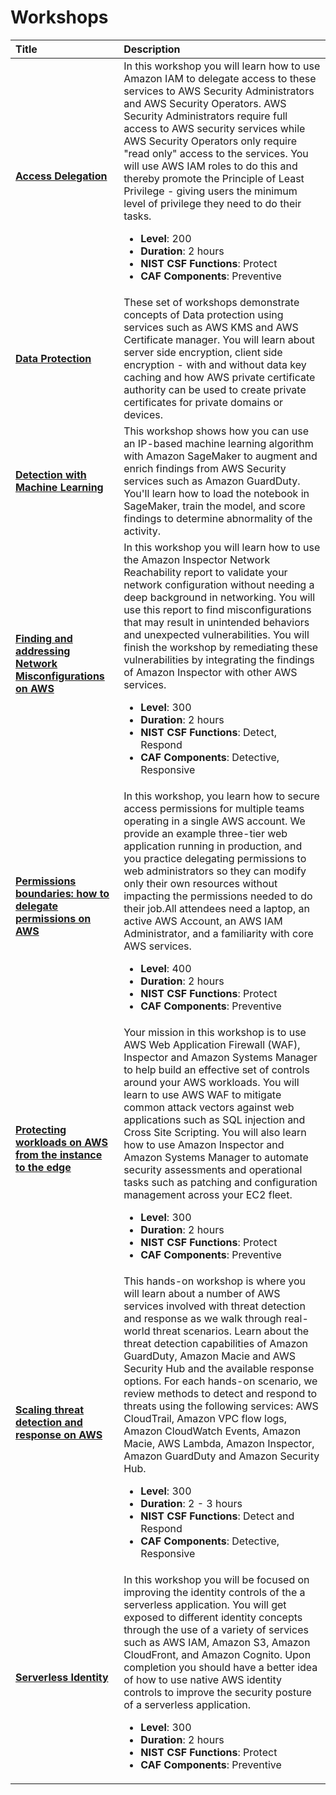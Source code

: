 # Workshops

<div class="md-typeset__table">
    <table>
        <thead>
            <tr>
                <th align="left" ><strong>Title</strong></th>
                <th align="left"><strong>Description</strong></th>
            </tr>
        </thead>
        <tbody>
            <tr>
                <td align="left"><a class="table" target="_blank" href="https://identity-round-robin.awssecworkshops.com/delegation/"><strong>Access Delegation</strong></a></td>
                <td align="left"> In this workshop you will learn how to use Amazon IAM to delegate access to these services to AWS Security Administrators and AWS Security Operators. AWS Security Administrators require full access to AWS security services while AWS Security Operators only require "read only" access to the services. You will use AWS IAM roles to do this and thereby promote the Principle of Least Privilege - giving users the minimum level of privilege they need to do their tasks. 
                    <ul>
                        <li><strong>Level</strong>: 200</li>
                        <li><strong>Duration</strong>: 2 hours</li>
                        <li><strong>NIST CSF Functions</strong>: Protect</li>
                        <li><strong>CAF Components</strong>: Preventive</li>
                    </ul>
                </td>
            </tr>
            <tr>
                <td align="left"><a class="table" target="_blank" href="https://data-protection.awssecworkshops.com/"><strong>Data Protection</strong></a></td>
                <td align="left">These set of workshops demonstrate concepts of Data protection using services such as AWS KMS and AWS Certificate manager. You will learn about server side encryption, client side encryption - with and without data key caching and how AWS private certificate authority can be used to create private certificates for private domains or devices.</td>
            </tr>
            <tr>
                <td align="left"><a class="table" target="_blank" href="https://ml-threat-detection.awssecworkshops.com/"><strong>Detection with Machine Learning</strong></a></td>
                <td align="left">This workshop shows how you can use an IP-based machine learning algorithm with Amazon SageMaker to augment and enrich findings from AWS Security services such as Amazon GuardDuty. You'll learn how to load the notebook in SageMaker, train the model, and score findings to determine abnormality of the activity.</td>
            </tr>
            <tr>
                <td align="left"><a class="table" target="_blank" href="https://validating-network-reachability.awssecworkshops.com/"><strong>Finding and addressing Network Misconfigurations on AWS</strong></a></td>
                <td align="left"> In this workshop you will learn how to use the Amazon Inspector Network Reachability report to validate your network configuration without needing a deep background in networking. You will use this report to find misconfigurations that may result in unintended behaviors and unexpected vulnerabilities. You will finish the workshop by remediating these vulnerabilities by integrating the findings of Amazon Inspector with other AWS services. 
                    <ul>
                        <li><strong>Level</strong>: 300</li>
                        <li><strong>Duration</strong>: 2 hours</li>
                        <li><strong>NIST CSF Functions</strong>: Detect, Respond</li>
                        <li><strong>CAF Components</strong>: Detective, Responsive</li>
                    </ul>
                </td>
            </tr>
            <tr>
                <td align="left"><a class="table" target="_blank" href="https://identity-round-robin.awssecworkshops.com/permission-boundaries-advanced/"><strong>Permissions boundaries: how to delegate permissions on AWS</strong></a></td>
                <td align="left">In this workshop, you learn how to secure access permissions for multiple teams operating in a single AWS account. We provide an example three-tier web application running in production, and you practice delegating permissions to web administrators so they can modify only their own resources without impacting the permissions needed to do their job.All attendees need a laptop, an active AWS Account, an AWS IAM Administrator, and a familiarity with core AWS services. 
                    <ul>
                        <li><strong>Level</strong>: 400</li>
                        <li><strong>Duration</strong>: 2 hours</li>
                        <li><strong>NIST CSF Functions</strong>: Protect</li>
                        <li><strong>CAF Components</strong>: Preventive</li>
                    </ul>
                </td>
            </tr>
            <tr>
                <td align="left"><a class="table" target="_blank" href="http://protecting-workloads.awssecworkshops.com/workshop/"><strong>Protecting workloads on AWS from the instance to the edge</strong></a></td>
                <td align="left">Your mission in this workshop is to use AWS Web Application Firewall (WAF), Inspector and Amazon Systems Manager to help build an effective set of controls around your AWS workloads. You will learn to use AWS WAF to mitigate common attack vectors against web applications such as SQL injection and Cross Site Scripting. You will also learn how to use Amazon Inspector and Amazon Systems Manager to automate security assessments and operational tasks such as patching and configuration management across your EC2 fleet.  
                    <ul>
                        <li><strong>Level</strong>: 300</li>
                        <li><strong>Duration</strong>: 2 hours </li>
                        <li><strong>NIST CSF Functions</strong>: Protect</li>
                        <li><strong>CAF Components</strong>: Preventive</li>
                    </ul>
                </td>
            </tr>
            <tr>
                <td align="left"><a class="table" href="https://scaling-threat-detection.awssecworkshops.com/" target="_blank"><strong>Scaling threat detection and response on AWS</strong></a></td>
                <td align="left"> This hands-on workshop is where you will learn about a number of AWS services involved with threat detection and response as we walk through real-world threat scenarios. Learn about the threat detection capabilities of Amazon GuardDuty, Amazon Macie and AWS Security Hub and the available response options. For each hands-on scenario, we review methods to detect and respond to threats using the following services: AWS CloudTrail, Amazon VPC flow logs, Amazon CloudWatch Events, Amazon Macie, AWS Lambda, Amazon Inspector, Amazon GuardDuty and Amazon Security Hub.
                    <ul>
                        <li><strong>Level</strong>: 300</li>
                        <li><strong>Duration</strong>: 2 - 3 hours</li>
                        <li><strong>NIST CSF Functions</strong>: Detect and Respond</li>
                        <li><strong>CAF Components</strong>: Detective, Responsive</li>
                    </ul>
                </td>
            </tr>
            <tr>
                <td align="left"><a class="table" target="_blank" href="https://identity-round-robin.awssecworkshops.com/serverless/"><strong>Serverless Identity</strong></a></td>
                <td align="left"> In this workshop you will be focused on improving the identity controls of the a serverless application. You will get exposed to different identity concepts through the use of a variety of services such as AWS IAM, Amazon S3, Amazon CloudFront, and Amazon Cognito. Upon completion you should have a better idea of how to use native AWS identity controls to improve the security posture of a serverless application. 
                    <ul>
                        <li><strong>Level</strong>: 300</li>
                        <li><strong>Duration</strong>: 2 hours</li>
                        <li><strong>NIST CSF Functions</strong>: Protect</li>
                        <li><strong>CAF Components</strong>: Preventive</li>
                    </ul>
                </td>
            </tr>
        </tbody>
    </table>
</div>